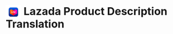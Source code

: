 # <img src="lazada-removebg-preview.png" style="vertical-align: bottom; position: relative; top: 5px;" width="40"/> Lazada Product Description Translation


